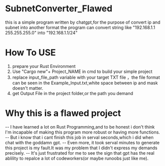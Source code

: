 # SubnetConverter_Flawed
this is a simple program written by chatgpt,for the purpose of convert ip and subnet into another format
the program can convert string like "192.168.1.1 255.255.255.0" into "192.168.1.1/24"

# How To USE
1. prepare your Rust Environment
2. Use "Cargo new"+ Project_NAME in cmd to build your simple project
3. replace input_file_path variable with your target TXT file ，the file format can be seen in the Example_Input.txt,white space between ip and mask doesn't matter.
4. get Output File in the project folder,or the path you demand

# Why this is a flawed project

-- I have learned a lot on Rust Programming,and to be honest i don't think I'm incapable of making this program more robust or having more functions.
-- But i know that i cant finish this job in serval seconds,which i did when chat with the goddamn gpt.
-- Even more, it took serval minutes to generate this project is my fault.It was my problem that I didn't express my demands precisely.
-- It's just frustrated for me to see the sign that gpt has the real ablility to repalce a lot of codeworkers(or maybe runoobs just like me).

